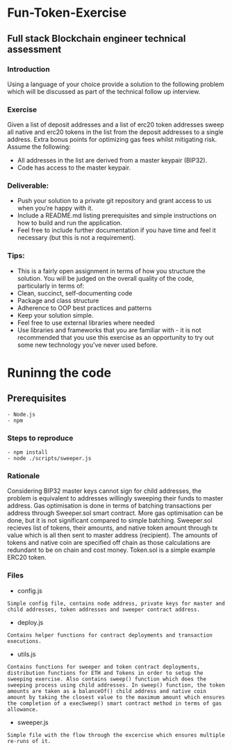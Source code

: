 # Fun-Token-Exercise

## Full stack Blockchain engineer technical assessment

### Introduction
Using a language of your choice provide a solution to the following problem which will be
discussed as part of the technical follow up interview.

### Exercise
Given a list of deposit addresses and a list of erc20 token addresses sweep all native and erc20
tokens in the list from the deposit addresses to a single address.
Extra bonus points for optimizing gas fees whilst mitigating risk.
Assume the following:
- All addresses in the list are derived from a master keypair (BIP32).
- Code has access to the master keypair.

### Deliverable:
- Push your solution to a private git repository and grant access to us when you’re happy
with it.
- Include a README.md listing prerequisites and simple instructions on how to build and
run the application.
- Feel free to include further documentation if you have time and feel it necessary (but this
is not a requirement).

### Tips:
- This is a fairly open assignment in terms of how you structure the solution. You will be
judged on the overall quality of the code, particularly in terms of:
- Clean, succinct, self-documenting code
- Package and class structure
- Adherence to OOP best practices and patterns
- Keep your solution simple.
- Feel free to use external libraries where needed
- Use libraries and frameworks that you are familiar with - it is not recommended that you
use this exercise as an opportunity to try out some new technology you've never used
before.

# Runinng the code

## Prerequisites
```
- Node.js
- npm
```

### Steps to reproduce
```
- npm install
- node ./scripts/sweeper.js
```

### Rationale
Considering BIP32 master keys cannot sign for child addresses, the problem is equivalent to addresses willingly sweeping their funds to master address.
Gas optimisation is done in terms of batching transactions per address through Sweeper.sol smart contract. More gas optimisation can be done, but it is not significant compared to simple batching. 
Sweeper.sol recieves list of tokens, their amounts, and native token amount through tx value which is all then sent to master address (recipient). The amounts of tokens and native coin are specified off chain as those calculations are redundant to be on chain and cost money. 
Token.sol is a simple example ERC20 token.

### Files
- config.js
```
Simple config file, contains node address, private keys for master and child addresses, token addresses and sweeper contract address.
```

- deploy.js
```
Contains helper functions for contract deployments and transaction executions.
```

- utils.js
```
Contains functions for sweeper and token contract deployments, distribution functions for ETH and Tokens in order to setup the sweeping exercise. Also contains sweep() function which does the sweeping process using child addresses. In sweep() function, the token amounts are taken as a balanceOf() child address and native coin amount by taking the closest value to the maximum amount which ensures the completion of a execSweep() smart contract method in terms of gas allowance.
```

- sweeper.js
```
Simple file with the flow through the excercise which ensures multiple re-runs of it.
```